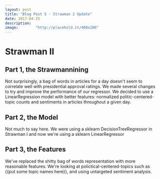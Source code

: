 ```yaml
---
layout: post
title: "Blog Post 5 - Strawman 2 Update"
date: 2017-04-25
description:
image:        "http://placehold.it/400x200"
---
```


# Strawman II

## Part 1, the Strawmannining
 Not surprisingly, a bag of words in articles for a day doesn't seem to correlate well with presidential approval ratings. We made several changes to try and improve the performance of our regressor. We decided to use a LinearRegression model with better features: normalized politic-centered-topic counts and sentiments in articles throughout a given day.

## Part 2, the Model
 Not much to say here. We were using a sklearn DecisionTreeRegressor in Strawman I and now we're using a sklearn LinearRegressor

## Part 3, the Features
 We've replaced the shitty bag of words representation with more reasonable features. We're looking at polictical-centered-topics such as {{put some topic names here}}, and using untargeted sentiment analysis.
